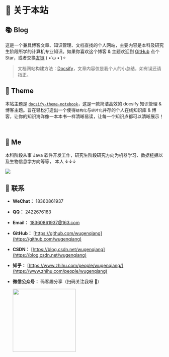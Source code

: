 # 🎉 关于本站

## 📚 Blog

这是一个兼具博客文章、知识管理、文档查找的个人网站，主要内容是本科及研究生阶段所学的计算机专业知识。如果你喜欢这个博客 & 主题欢迎到 [GitHub](https://github.com/wugenqiang/NoteBook) 点个 Star，或者交换[友链](https://bo0s.com/#/关于/Friends) ( •̀ ω •́ )✧

> 文档网站构建方法：[Docsify](Project/Docsify/)，文章内容仅是我个人的小总结，如有误还请指正。

## 🎨 Theme

本站主题是 [`docsify-theme-notebook`](https://github.com/wugenqiang/NoteBook)，这是一款简洁高效的 docsify 知识管理 & 博客主题。旨在轻松打造出一个使得`结构化`与`碎片化`并存的个人在线知识库 & 博客，让你的知识海洋像一本本书一样清晰易读，让每一个知识点都可以清晰展示！ 

<img src="https://img.shields.io/github/stars/wugenqiang/NoteBook" data-origin="https://img.shields.io/github/stars/wugenqiang/NoteBook" alt=""> 
<img src="https://img.shields.io/github/forks/wugenqiang/NoteBook" data-origin="https://img.shields.io/github/forks/wugenqiang/NoteBook" alt="">



## 🐼 Me

本科阶段从事 Java 软件开发工作，研究生阶段研究方向为机器学习、数据挖掘以及生物信息学方向等等， 本人 ↓↓↓

![](https://gitee.com/wugenqiang/PictureBed/raw/master/NoteBook/20200617115404.jpg)

## 💌 联系

- **WeChat：** 18360861937

- **QQ：** 2422676183

- **Email：** 18360861937@163.com

- **GitHub：** [https://github.com/wugenqiang](https://github.com/wugenqiang)

- **CSDN：** [https://blog.csdn.net/wugenqiang](https://blog.csdn.net/wugenqiang)

- **知乎：** [https://www.zhihu.com/people/wugenqiang/](https://www.zhihu.com/people/wugenqiang)

- **微信公众号：** 码客趣分享（扫码关注我呀 🥤）

  <div ><img src="https://cdn.jsdelivr.net/gh/wugenqiang/PictureBed/images01/20200808182633.jpg" width="200" height="200" /></div>